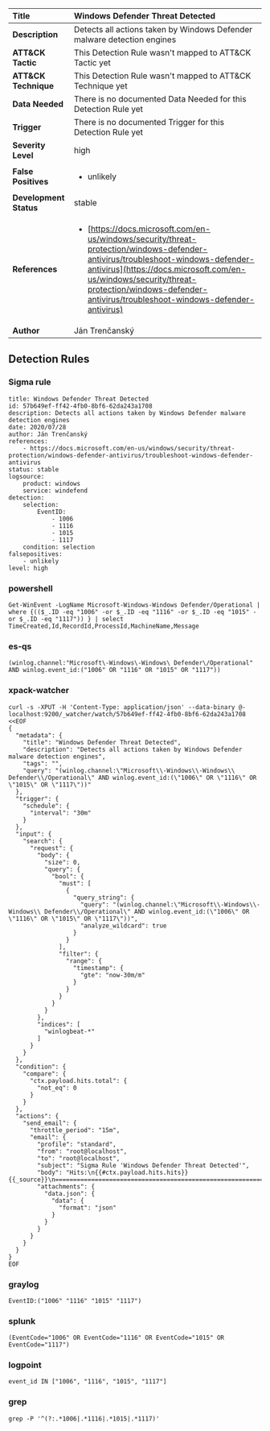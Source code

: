 | Title                    | Windows Defender Threat Detected       |
|:-------------------------|:------------------|
| **Description**          | Detects all actions taken by Windows Defender malware detection engines |
| **ATT&amp;CK Tactic**    |   This Detection Rule wasn't mapped to ATT&amp;CK Tactic yet  |
| **ATT&amp;CK Technique** |  This Detection Rule wasn't mapped to ATT&amp;CK Technique yet  |
| **Data Needed**          |  There is no documented Data Needed for this Detection Rule yet  |
| **Trigger**              |  There is no documented Trigger for this Detection Rule yet  |
| **Severity Level**       | high |
| **False Positives**      | <ul><li>unlikely</li></ul>  |
| **Development Status**   | stable |
| **References**           | <ul><li>[https://docs.microsoft.com/en-us/windows/security/threat-protection/windows-defender-antivirus/troubleshoot-windows-defender-antivirus](https://docs.microsoft.com/en-us/windows/security/threat-protection/windows-defender-antivirus/troubleshoot-windows-defender-antivirus)</li></ul>  |
| **Author**               | Ján Trenčanský |


## Detection Rules

### Sigma rule

```
title: Windows Defender Threat Detected
id: 57b649ef-ff42-4fb0-8bf6-62da243a1708
description: Detects all actions taken by Windows Defender malware detection engines
date: 2020/07/28
author: Ján Trenčanský
references:
    - https://docs.microsoft.com/en-us/windows/security/threat-protection/windows-defender-antivirus/troubleshoot-windows-defender-antivirus
status: stable
logsource:
    product: windows
    service: windefend
detection:
    selection:
        EventID:
            - 1006
            - 1116
            - 1015
            - 1117
    condition: selection
falsepositives:
    - unlikely
level: high

```





### powershell
    
```
Get-WinEvent -LogName Microsoft-Windows-Windows Defender/Operational | where {(($_.ID -eq "1006" -or $_.ID -eq "1116" -or $_.ID -eq "1015" -or $_.ID -eq "1117")) } | select TimeCreated,Id,RecordId,ProcessId,MachineName,Message
```


### es-qs
    
```
(winlog.channel:"Microsoft\-Windows\-Windows\ Defender\/Operational" AND winlog.event_id:("1006" OR "1116" OR "1015" OR "1117"))
```


### xpack-watcher
    
```
curl -s -XPUT -H 'Content-Type: application/json' --data-binary @- localhost:9200/_watcher/watch/57b649ef-ff42-4fb0-8bf6-62da243a1708 <<EOF
{
  "metadata": {
    "title": "Windows Defender Threat Detected",
    "description": "Detects all actions taken by Windows Defender malware detection engines",
    "tags": "",
    "query": "(winlog.channel:\"Microsoft\\-Windows\\-Windows\\ Defender\\/Operational\" AND winlog.event_id:(\"1006\" OR \"1116\" OR \"1015\" OR \"1117\"))"
  },
  "trigger": {
    "schedule": {
      "interval": "30m"
    }
  },
  "input": {
    "search": {
      "request": {
        "body": {
          "size": 0,
          "query": {
            "bool": {
              "must": [
                {
                  "query_string": {
                    "query": "(winlog.channel:\"Microsoft\\-Windows\\-Windows\\ Defender\\/Operational\" AND winlog.event_id:(\"1006\" OR \"1116\" OR \"1015\" OR \"1117\"))",
                    "analyze_wildcard": true
                  }
                }
              ],
              "filter": {
                "range": {
                  "timestamp": {
                    "gte": "now-30m/m"
                  }
                }
              }
            }
          }
        },
        "indices": [
          "winlogbeat-*"
        ]
      }
    }
  },
  "condition": {
    "compare": {
      "ctx.payload.hits.total": {
        "not_eq": 0
      }
    }
  },
  "actions": {
    "send_email": {
      "throttle_period": "15m",
      "email": {
        "profile": "standard",
        "from": "root@localhost",
        "to": "root@localhost",
        "subject": "Sigma Rule 'Windows Defender Threat Detected'",
        "body": "Hits:\n{{#ctx.payload.hits.hits}}{{_source}}\n================================================================================\n{{/ctx.payload.hits.hits}}",
        "attachments": {
          "data.json": {
            "data": {
              "format": "json"
            }
          }
        }
      }
    }
  }
}
EOF

```


### graylog
    
```
EventID:("1006" "1116" "1015" "1117")
```


### splunk
    
```
(EventCode="1006" OR EventCode="1116" OR EventCode="1015" OR EventCode="1117")
```


### logpoint
    
```
event_id IN ["1006", "1116", "1015", "1117"]
```


### grep
    
```
grep -P '^(?:.*1006|.*1116|.*1015|.*1117)'
```



